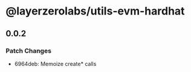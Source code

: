 # @layerzerolabs/utils-evm-hardhat

## 0.0.2

### Patch Changes

-   6964deb: Memoize create\* calls
